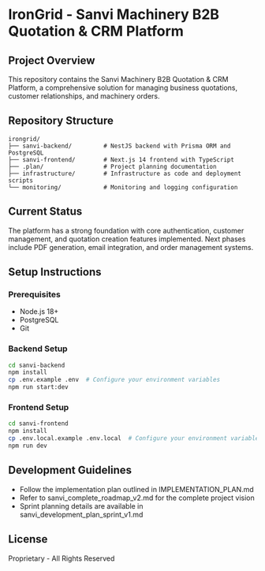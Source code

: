 # IronGrid - Sanvi Machinery B2B Quotation & CRM Platform

## Project Overview
This repository contains the Sanvi Machinery B2B Quotation & CRM Platform, a comprehensive solution for managing business quotations, customer relationships, and machinery orders.

## Repository Structure
```
irongrid/
├── sanvi-backend/         # NestJS backend with Prisma ORM and PostgreSQL
├── sanvi-frontend/        # Next.js 14 frontend with TypeScript
├── .plan/                 # Project planning documentation
├── infrastructure/        # Infrastructure as code and deployment scripts
└── monitoring/            # Monitoring and logging configuration
```

## Current Status
The platform has a strong foundation with core authentication, customer management, and quotation creation features implemented. Next phases include PDF generation, email integration, and order management systems.

## Setup Instructions
### Prerequisites
- Node.js 18+
- PostgreSQL
- Git

### Backend Setup
```bash
cd sanvi-backend
npm install
cp .env.example .env  # Configure your environment variables
npm run start:dev
```

### Frontend Setup
```bash
cd sanvi-frontend
npm install
cp .env.local.example .env.local  # Configure your environment variables
npm run dev
```

## Development Guidelines
- Follow the implementation plan outlined in IMPLEMENTATION_PLAN.md
- Refer to sanvi_complete_roadmap_v2.md for the complete project vision
- Sprint planning details are available in sanvi_development_plan_sprint_v1.md

## License
Proprietary - All Rights Reserved
